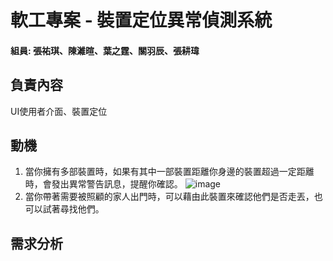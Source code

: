 # 軟工專案 - 裝置定位異常偵測系統
#### 組員: 張祐琪、陳濰暄、葉之霆、關羽辰、張耕瑋 ####
## 負責內容
UI使用者介面、裝置定位
## 動機
1. 當你擁有多部裝置時，如果有其中一部裝置距離你身邊的裝置超過一定距離時，會發出異常警告訊息，提醒你確認。
![image]()
2. 當你帶著需要被照顧的家人出門時，可以藉由此裝置來確認他們是否走丟，也可以試著尋找他們。
## 需求分析
